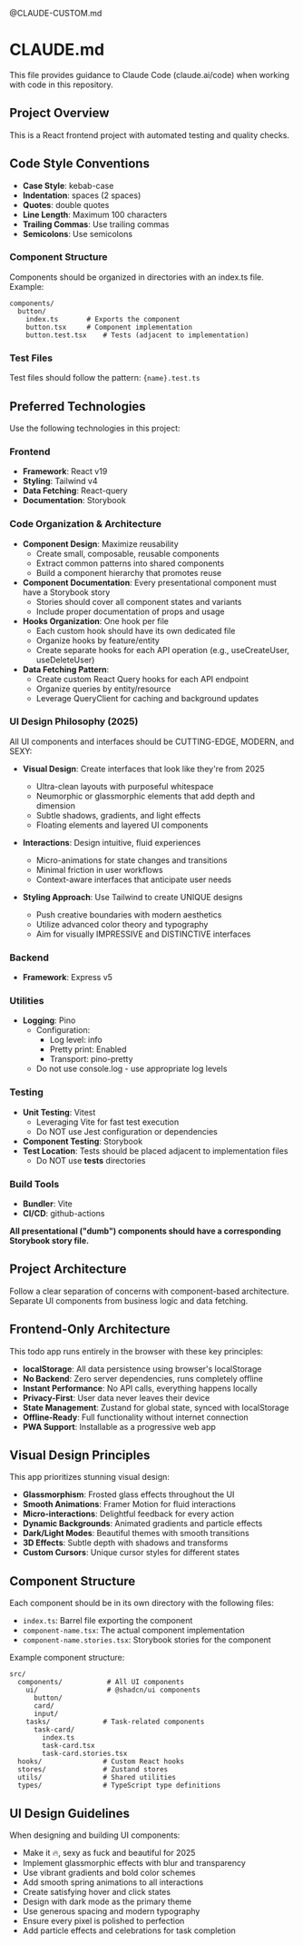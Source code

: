 @CLAUDE-CUSTOM.md
# CLAUDE.md

This file provides guidance to Claude Code (claude.ai/code) when working with code in this repository.

## Project Overview

This is a React frontend project with automated testing and quality checks.

## Code Style Conventions

- **Case Style**: kebab-case
- **Indentation**: spaces (2 spaces)
- **Quotes**: double quotes
- **Line Length**: Maximum 100 characters
- **Trailing Commas**: Use trailing commas
- **Semicolons**: Use semicolons

### Component Structure

Components should be organized in directories with an index.ts file.
Example:
```
components/
  button/
    index.ts       # Exports the component
    button.tsx     # Component implementation
    button.test.tsx    # Tests (adjacent to implementation)
```

### Test Files

Test files should follow the pattern: `{name}.test.ts`

## Preferred Technologies

Use the following technologies in this project:

### Frontend

- **Framework**: React v19
- **Styling**: Tailwind v4
- **Data Fetching**: React-query
- **Documentation**: Storybook

### Code Organization & Architecture

- **Component Design**: Maximize reusability
  - Create small, composable, reusable components
  - Extract common patterns into shared components
  - Build a component hierarchy that promotes reuse
- **Component Documentation**: Every presentational component must have a Storybook story
  - Stories should cover all component states and variants
  - Include proper documentation of props and usage
- **Hooks Organization**: One hook per file
  - Each custom hook should have its own dedicated file
  - Organize hooks by feature/entity
  - Create separate hooks for each API operation (e.g., useCreateUser, useDeleteUser)
- **Data Fetching Pattern**: 
  - Create custom React Query hooks for each API endpoint
  - Organize queries by entity/resource
  - Leverage QueryClient for caching and background updates

### UI Design Philosophy (2025)

All UI components and interfaces should be CUTTING-EDGE, MODERN, and SEXY:

- **Visual Design**: Create interfaces that look like they're from 2025
  - Ultra-clean layouts with purposeful whitespace
  - Neumorphic or glassmorphic elements that add depth and dimension
  - Subtle shadows, gradients, and light effects
  - Floating elements and layered UI components

- **Interactions**: Design intuitive, fluid experiences
  - Micro-animations for state changes and transitions
  - Minimal friction in user workflows
  - Context-aware interfaces that anticipate user needs

- **Styling Approach**: Use Tailwind to create UNIQUE designs
  - Push creative boundaries with modern aesthetics
  - Utilize advanced color theory and typography
  - Aim for visually IMPRESSIVE and DISTINCTIVE interfaces


### Backend

- **Framework**: Express v5

### Utilities

- **Logging**: Pino
  - Configuration:
    - Log level: info
    - Pretty print: Enabled
    - Transport: pino-pretty
  - Do not use console.log - use appropriate log levels

### Testing

- **Unit Testing**: Vitest
  - Leveraging Vite for fast test execution
  - Do NOT use Jest configuration or dependencies
- **Component Testing**: Storybook
- **Test Location**: Tests should be placed adjacent to implementation files
  - Do NOT use __tests__ directories

### Build Tools

- **Bundler**: Vite
- **CI/CD**: github-actions

**All presentational ("dumb") components should have a corresponding Storybook story file.**



## Project Architecture

Follow a clear separation of concerns with component-based architecture. Separate UI components from business logic and data fetching.


## Frontend-Only Architecture

This todo app runs entirely in the browser with these key principles:

- **localStorage**: All data persistence using browser's localStorage
- **No Backend**: Zero server dependencies, runs completely offline
- **Instant Performance**: No API calls, everything happens locally
- **Privacy-First**: User data never leaves their device
- **State Management**: Zustand for global state, synced with localStorage
- **Offline-Ready**: Full functionality without internet connection
- **PWA Support**: Installable as a progressive web app


## Visual Design Principles

This app prioritizes stunning visual design:

- **Glassmorphism**: Frosted glass effects throughout the UI
- **Smooth Animations**: Framer Motion for fluid interactions
- **Micro-interactions**: Delightful feedback for every action
- **Dynamic Backgrounds**: Animated gradients and particle effects
- **Dark/Light Modes**: Beautiful themes with smooth transitions
- **3D Effects**: Subtle depth with shadows and transforms
- **Custom Cursors**: Unique cursor styles for different states


## Component Structure

Each component should be in its own directory with the following files:

- `index.ts`: Barrel file exporting the component
- `component-name.tsx`: The actual component implementation
- `component-name.stories.tsx`: Storybook stories for the component

Example component structure:
```
src/
  components/           # All UI components
    ui/                 # @shadcn/ui components
      button/
      card/
      input/
    tasks/             # Task-related components
      task-card/
        index.ts
        task-card.tsx
        task-card.stories.tsx
  hooks/               # Custom React hooks
  stores/              # Zustand stores
  utils/               # Shared utilities
  types/               # TypeScript type definitions
```


## UI Design Guidelines

When designing and building UI components:

- Make it 🔥, sexy as fuck and beautiful for 2025
- Implement glassmorphic effects with blur and transparency
- Use vibrant gradients and bold color schemes
- Add smooth spring animations to all interactions
- Create satisfying hover and click states
- Design with dark mode as the primary theme
- Use generous spacing and modern typography
- Ensure every pixel is polished to perfection
- Add particle effects and celebrations for task completion


